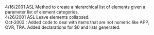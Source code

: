 4/16/2001 ASL Method to create a hierarchical list of elements given a parameter list of element categories.  4/26/2001 ASL Leave elements collapsed.  Oct-2002 :  Added code to deal with items that are not numeric like APP, OVR, TRA.  Added declarations for $0 and lists generated.
